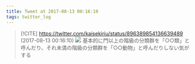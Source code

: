 ```yaml
---
title: Tweet at 2017-08-13 00:16:10
tags: twitter_log
---
```


> [!CITE] https://twitter.com/kaisekiriu/status/896389854136639489 (2017-08-13 00:16:10)
> ![](https://twitter.com/kaisekiriu/status/896389854136639489)
> 基本的に門以上の階級の分類群を「○○類」と呼んだり、それ未満の階級の分類群を「○○動物」と呼んだりしない気がする
